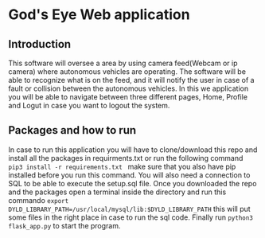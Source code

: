 # God's Eye Web application

## Introduction
This software will oversee a area by using camera feed(Webcam or ip camera) where autonomous vehicles are operating. The software will be able to recognize what is on the feed, and it will notify the user in case of a fault or collision between the autonomous vehicles. In this we application you will be able to navigate between three different pages, Home, Profile and Logut in case you want to logout the system.

## Packages and how to run
In case to run this application you will have to clone/download this repo and install all the packages in requirments.txt or run the following command `pip3 install -r requirements.txt ` make sure that you also have pip installed before you run this command. You will also need a connection to SQL to be able to execute the setup.sql file. Once you downloaded the repo and the packages open a terminal inside the directory and run this commando `export DYLD_LIBRARY_PATH=/usr/local/mysql/lib:$DYLD_LIBRARY_PATH` this will put some files in the right place in case to run the sql code. Finally run `python3 flask_app.py` to start the program.
